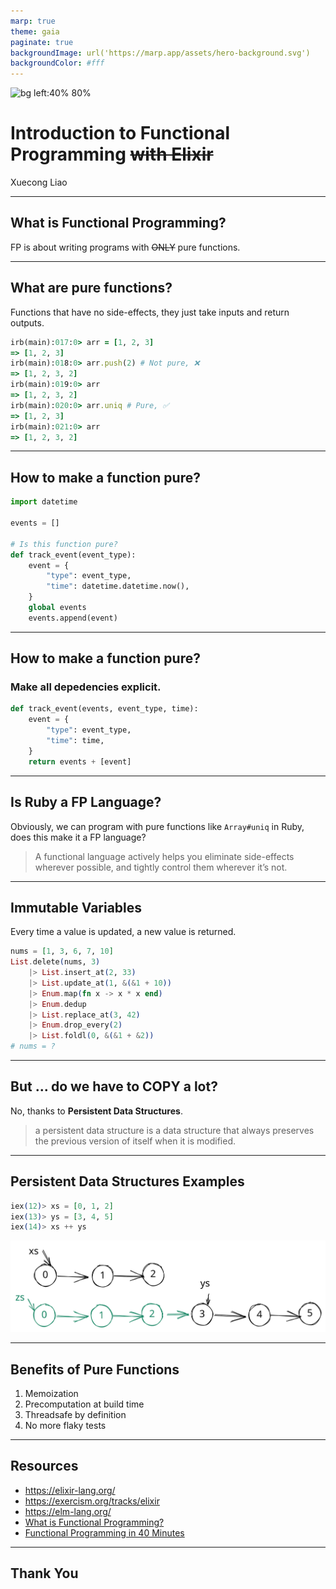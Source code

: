 ```yaml
---
marp: true
theme: gaia
paginate: true
backgroundImage: url('https://marp.app/assets/hero-background.svg')
backgroundColor: #fff
---
```


![bg left:40% 80%](https://upload.wikimedia.org/wikipedia/commons/thumb/8/8f/Orange_lambda.svg/354px-Orange_lambda.svg.png?20080430163557)

# Introduction to Functional Programming ~~with Elixir~~

Xuecong Liao

---

## What is Functional Programming?

FP is about writing programs with ~~ONLY~~ pure functions.

---

## What are pure functions?

Functions that have no side-effects, they just take inputs and return outputs.

```ruby
irb(main):017:0> arr = [1, 2, 3]
=> [1, 2, 3]
irb(main):018:0> arr.push(2) # Not pure, ❌
=> [1, 2, 3, 2]
irb(main):019:0> arr
=> [1, 2, 3, 2]
irb(main):020:0> arr.uniq # Pure, ✅
=> [1, 2, 3]
irb(main):021:0> arr
=> [1, 2, 3, 2]
```

---

## How to make a function pure?

```python
import datetime

events = []

# Is this function pure?
def track_event(event_type):
    event = {
        "type": event_type,
        "time": datetime.datetime.now(),
    }
    global events
    events.append(event)
```

---

## How to make a function pure?

### Make all depedencies explicit.

```python
def track_event(events, event_type, time):
    event = {
        "type": event_type,
        "time": time,
    }
    return events + [event]
```

---

## Is Ruby a FP Language?

Obviously, we can program with pure functions like `Array#uniq` in Ruby, does this make it a FP language?

> A functional language actively helps you eliminate side-effects wherever possible, and tightly control them wherever it’s not.

---

## Immutable Variables

Every time a value is updated, a new value is returned.

```elixir
nums = [1, 3, 6, 7, 10]
List.delete(nums, 3) 
    |> List.insert_at(2, 33) 
    |> List.update_at(1, &(&1 + 10))
    |> Enum.map(fn x -> x * x end)
    |> Enum.dedup
    |> List.replace_at(3, 42)
    |> Enum.drop_every(2)
    |> List.foldl(0, &(&1 + &2))
# nums = ?
```


---

## But ... do we have to COPY a lot?

No, thanks to **Persistent Data Structures**.

> a persistent data structure is a data structure that always preserves the previous version of itself when it is modified.

---

## Persistent Data Structures Examples

```elixir
iex(12)> xs = [0, 1, 2]
iex(13)> ys = [3, 4, 5]
iex(14)> xs ++ ys
```

![linked lists concatenation](https://raw.githubusercontent.com/suzaku/marp-slides/main/concat-linked-list.svg?token=GHSAT0AAAAAABRNZVT5JO3Y2NVGXMCPI7U6YQVU26A)

---

## Benefits of Pure Functions

1. Memoization
1. Precomputation at build time
1. Threadsafe by definition
1. No more flaky tests

---

## Resources

- https://elixir-lang.org/
- https://exercism.org/tracks/elixir
- https://elm-lang.org/
- [What is Functional Programming?](http://blog.jenkster.com/2015/12/what-is-functional-programming.html)
- [Functional Programming in 40 Minutes](https://www.youtube.com/watch?v=0if71HOyVjY)

---

## Thank You